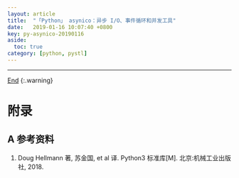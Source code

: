 ```yaml
---
layout: article
title:  "「Python」 asynico：异步 I/O、事件循环和并发工具"
date:   2019-01-16 10:07:40 +0800
key: py-asynico-20190116
aside:
  toc: true
category: [python, pystl]
---
```

<span id='head'></span>  


-------------------  
[End](#head)
{:.warning}  



# 附录
## A 参考资料
1. Doug Hellmann 著, 苏金国, et al 译. Python3 标准库[M]. 北京:机械工业出版社, 2018.
